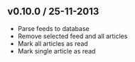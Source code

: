 ## v0.10.0 / 25-11-2013

* Parse feeds to database
* Remove selected feed and all articles
* Mark all articles as read
* Mark single article as read